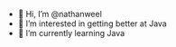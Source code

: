 - 👋 Hi, I’m @nathanweel
- 👀 I’m interested in getting better at Java
- 🌱 I’m currently learning Java

<!---
nathanweel/nathanweel is a ✨ special ✨ repository because its `README.md` (this file) appears on your GitHub profile.
You can click the Preview link to take a look at your changes.
--->

